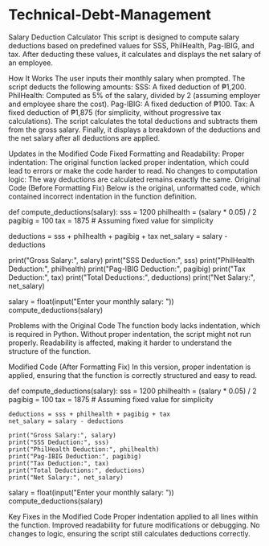 # Technical-Debt-Management
Salary Deduction Calculator
This script is designed to compute salary deductions based on predefined values for SSS, PhilHealth, Pag-IBIG, and tax. After deducting these values, it calculates and displays the net salary of an employee.

How It Works
The user inputs their monthly salary when prompted.
The script deducts the following amounts:
SSS: A fixed deduction of ₱1,200.
PhilHealth: Computed as 5% of the salary, divided by 2 (assuming employer and employee share the cost).
Pag-IBIG: A fixed deduction of ₱100.
Tax: A fixed deduction of ₱1,875 (for simplicity, without progressive tax calculations).
The script calculates the total deductions and subtracts them from the gross salary.
Finally, it displays a breakdown of the deductions and the net salary after all deductions are applied.

Updates in the Modified Code
Fixed Formatting and Readability:
Proper indentation: The original function lacked proper indentation, which could lead to errors or make the code harder to read.
No changes to computation logic: The way deductions are calculated remains exactly the same.
Original Code (Before Formatting Fix)
Below is the original, unformatted code, which contained incorrect indentation in the function definition.

def compute_deductions(salary):
sss = 1200
philhealth = (salary * 0.05) / 2
pagibig = 100
tax = 1875 # Assuming fixed value for simplicity

deductions = sss + philhealth + pagibig + tax
net_salary = salary - deductions

print("Gross Salary:", salary)
print("SSS Deduction:", sss)
print("PhilHealth Deduction:", philhealth)
print("Pag-IBIG Deduction:", pagibig)
print("Tax Deduction:", tax)
print("Total Deductions:", deductions)
print("Net Salary:", net_salary)

salary = float(input("Enter your monthly salary: "))
compute_deductions(salary)

Problems with the Original Code
The function body lacks indentation, which is required in Python. Without proper indentation, the script might not run properly.
Readability is affected, making it harder to understand the structure of the function.

Modified Code (After Formatting Fix)
In this version, proper indentation is applied, ensuring that the function is correctly structured and easy to read.

def compute_deductions(salary):
    sss = 1200
    philhealth = (salary * 0.05) / 2
    pagibig = 100
    tax = 1875  # Assuming fixed value for simplicity

    deductions = sss + philhealth + pagibig + tax
    net_salary = salary - deductions

    print("Gross Salary:", salary)
    print("SSS Deduction:", sss)
    print("PhilHealth Deduction:", philhealth)
    print("Pag-IBIG Deduction:", pagibig)
    print("Tax Deduction:", tax)
    print("Total Deductions:", deductions)
    print("Net Salary:", net_salary)

salary = float(input("Enter your monthly salary: "))
compute_deductions(salary)

Key Fixes in the Modified Code
Proper indentation applied to all lines within the function.
Improved readability for future modifications or debugging.
No changes to logic, ensuring the script still calculates deductions correctly.
